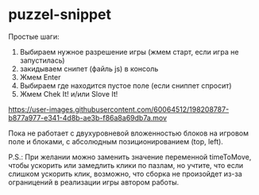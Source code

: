 # puzzel-snippet

Простые шаги:
1. Выбираем нужное разрешение игры (жмем старт, если игра не запустилась)
2. закидываем снипет (файль js) в консоль
3. Жмем Enter
4. Выбираем где находится пустое поле (если сниппет спросит)
5. Жмем Chek It! и/или Slove It!

https://user-images.githubusercontent.com/60064512/198208787-b877a977-e341-4d8b-ae3b-f86a8a69db7a.mov

Пока не работает с двухуровневой вложенностью блоков на игровом поле и блоками, с абсолюдным позиционированием (top, left).

P.S.: При желании можно заменить значение переменной timeToMove, чтобы ускорить или замедлить клики по пазлам, но учтите, что если слишком ускорить клик, возможно, что сборка не произойдет из-за ограницений в реализации игры автором работы.
